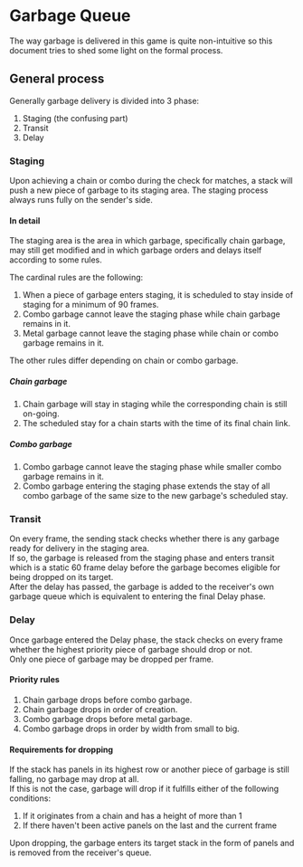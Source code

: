 # Garbage Queue

The way garbage is delivered in this game is quite non-intuitive so this document tries to shed some light on the formal process.  

## General process 

Generally garbage delivery is divided into 3 phase:  
1. Staging (the confusing part)
2. Transit
3. Delay

### Staging
 
Upon achieving a chain or combo during the check for matches, a stack will push a new piece of garbage to its staging area. The staging process always runs fully on the sender's side.

#### In detail

The staging area is the area in which garbage, specifically chain garbage, may still get modified and in which garbage orders and delays itself according to some rules.  

The cardinal rules are the following:  
1. When a piece of garbage enters staging, it is scheduled to stay inside of staging for a minimum of 90 frames.
2. Combo garbage cannot leave the staging phase while chain garbage remains in it.
3. Metal garbage cannot leave the staging phase while chain or combo garbage remains in it.

The other rules differ depending on chain or combo garbage.  

##### Chain garbage

1. Chain garbage will stay in staging while the corresponding chain is still on-going.  
2. The scheduled stay for a chain starts with the time of its final chain link.

##### Combo garbage 

1. Combo garbage cannot leave the staging phase while smaller combo garbage remains in it.  
2. Combo garbage entering the staging phase extends the stay of all combo garbage of the same size to the new garbage's scheduled stay.

### Transit

On every frame, the sending stack checks whether there is any garbage ready for delivery in the staging area.  
If so, the garbage is released from the staging phase and enters transit which is a static 60 frame delay before the garbage becomes eligible for being dropped on its target.  
After the delay has passed, the garbage is added to the receiver's own garbage queue which is equivalent to entering the final Delay phase.

### Delay

Once garbage entered the Delay phase, the stack checks on every frame whether the highest priority piece of garbage should drop or not.  
Only one piece of garbage may be dropped per frame.  

#### Priority rules 

1. Chain garbage drops before combo garbage.  
2. Chain garbage drops in order of creation.  
3. Combo garbage drops before metal garbage.  
4. Combo garbage drops in order by width from small to big.  

#### Requirements for dropping

If the stack has panels in its highest row or another piece of garbage is still falling, no garbage may drop at all.  
If this is not the case, garbage will drop if it fulfills either of the following conditions: 

1. If it originates from a chain and has a height of more than 1  
2. If there haven't been active panels on the last and the current frame  

Upon dropping, the garbage enters its target stack in the form of panels and is removed from the receiver's queue.